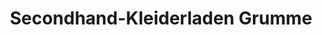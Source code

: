 ---
title: "Secondhand-Kleiderladen Grumme"
url: /bochum/secondhand-kleiderladen-grumme/
shop: Gebrauchtwaren
---